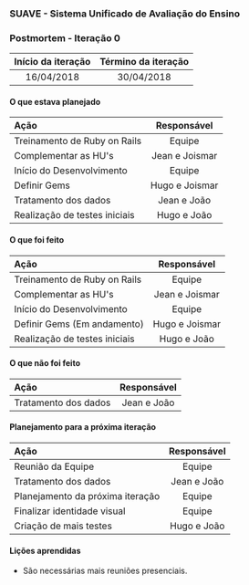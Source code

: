 ### SUAVE - Sistema Unificado de Avaliação do Ensino

### Postmortem - Iteração 0


|Início da iteração | Término da iteração|
|:-----------------:|:------------------:|
|    16/04/2018     |     30/04/2018	 |

#### O que estava planejado
|					Ação | Responsável|
|:-------------------------------------------|:----------:|
|Treinamento de Ruby on Rails | Equipe        |
|Complementar as HU's	      | Jean e Joismar|
|Início do Desenvolvimento    | Equipe        |
|Definir Gems 		      | Hugo e Joismar|
|Tratamento dos dados 	      | Jean e João   |
|Realização de testes iniciais| Hugo e João   |

#### O que foi feito
|								Ação | Responsável |
|:-------------------------------------------|:----------:|
|Treinamento de Ruby on Rails | Equipe        |
|Complementar as HU's	      | Jean e Joismar|
|Início do Desenvolvimento    | Equipe        |
|Definir Gems (Em andamento)		      | Hugo e Joismar|
|Realização de testes iniciais| Hugo e João   |

#### O que não foi feito
|			Ação | Responsável|
|:---------------------------|:----------:|
|Tratamento dos dados 	      | Jean e João   |

#### Planejamento para a próxima iteração
|			 Ação | Responsável   |
|:----------------------------|:-------------:|
|Reunião da Equipe  | Equipe        |
|Tratamento dos dados 	      | Jean e João   |
|Planejamento da próxima iteração | Equipe|
|Finalizar identidade visual| Equipe|
|Criação de mais testes| Hugo e João|

#### Lições aprendidas
* São necessárias mais reuniões presenciais.
